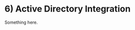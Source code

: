 [title]: # (Active Directory Integration)
[tags]: # (XXX)
[priority]: # (60)

# 6) Active Directory Integration
Something here.
